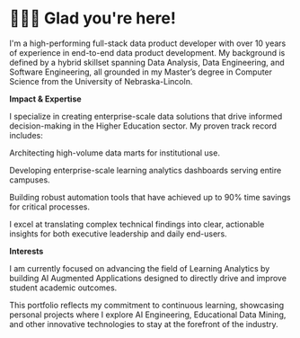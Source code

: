 # 🙋🏻‍♀️ Glad you're here!

I'm a high-performing full-stack data product developer with over 10 years of experience in end-to-end data product development. My background is defined by a hybrid skillset spanning Data Analysis, Data Engineering, and Software Engineering, all grounded in my Master’s degree in Computer Science from the University of Nebraska-Lincoln.

**Impact & Expertise**

I specialize in creating enterprise-scale data solutions that drive informed decision-making in the Higher Education sector. My proven track record includes:

Architecting high-volume data marts for institutional use.

Developing enterprise-scale learning analytics dashboards serving entire campuses.

Building robust automation tools that have achieved up to 90% time savings for critical processes.

I excel at translating complex technical findings into clear, actionable insights for both executive leadership and daily end-users.

**Interests**

I am currently focused on advancing the field of Learning Analytics by building AI Augmented Applications designed to directly drive and improve student academic outcomes.

This portfolio reflects my commitment to continuous learning, showcasing personal projects where I explore AI Engineering, Educational Data Mining, and other innovative technologies to stay at the forefront of the industry.
